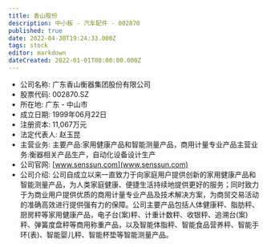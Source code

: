 ```yaml
---
title: 香山股份
description: 中小板 - 汽车配件 - 002870
published: true
date: 2022-04-30T19:24:33.000Z
tags: stock
editor: markdown
dateCreated: 2022-01-01T00:00:00.000Z
---
```


- 公司名称: 广东香山衡器集团股份有限公司
- 股票代码: 002870.SZ
- 所在地: 广东 - 中山市
- 成立日期: 1999年06月22日
- 注册资本: 11,067万元
- 法定代表人: 赵玉昆
- 主营业务: 主要产品:家用健康产品和智能测量产品，商用计量专业产品主营业务:衡器相关产品生产，自动化设备设计生产
- 公司官网: [www.senssun.com](www.senssun.com)
- 公司介绍: 公司自成立以来一直致力于向家庭用户提供创新的家用健康产品和智能测量产品，为人类家庭健康、便捷生活持续地提供更好的服务；同时致力于为商业用户提供优质的商用计量专业产品及技术解决方案，为商贸交易活动的准确高效进行提供强有力的保障。公司主要产品包括人体健康秤、脂肪秤、厨房秤等家用健康产品，电子台(案)秤、计重计数秤、收银秤、追溯台(案)秤、弹簧度盘秤等商用称重产品，以及智能体脂秤、智能食品营养秤、智能手环(表)、智能婴儿秤、智能杯垫等智能测量产品。


